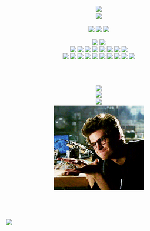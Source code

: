 <!--Head-->
<div align="center">
  <img src="https://capsule-render.vercel.app/api?type=transparent&fontColor=ffffff&text=Whatever%20you%20can%20imagine&height=150&fontSize=60&desc=I%20can%20create&descAlignY=90&animation=blink" />
  </br>
  <img src="https://github.com/AndaMiro/AndaMiro/blob/main/imgs/Whateveryoucanimagine.gif?raw=true" />
</div>

</br>

<!--BOBY-->
<!--Mini Badges -->
<div align="center">
  <!--Profile-->
  <img src="https://img.shields.io/github/followers/AndaMiro.svg?style=social&label=Follow&maxAge=2592000" />
  <a href="http://github.com/AndaMiro"><img src="https://img.shields.io/badge/-AndaMiro-grey?style=flat&logo=github&logoColor=white" /></a>
  <img src="https://img.shields.io/badge/License-GPL-blue.svg" />
  </br></br>
  <!--Os-->
  <a href="https://www.microsoft.com/ko-kr/windows"><img src="https://img.shields.io/static/v1?style=for-the-badge&message=Windows&color=0078D6&logo=Windows&logoColor=FFFFFF&label=" /></a>
  <a href="https://www.linux.org"><img src="https://img.shields.io/static/v1?style=for-the-badge&message=Linux&color=222222&logo=Linux&logoColor=FCC624&label=" /></a>
  </br>
  <!--Languages-->
  <a href="https://www.php.net"><img src="https://img.shields.io/static/v1?style=for-the-badge&message=PHP&color=777BB4&logo=PHP&logoColor=FFFFFF&label=" /></a>
  <a href="https://learn.microsoft.com/ko-kr/cpp/cpp"><img src="https://img.shields.io/static/v1?style=for-the-badge&message=C%2B%2B&color=00599C&logo=C%2B%2B&logoColor=FFFFFF&label=" /></a>
  <a href="https://learn.microsoft.com/ko-kr/cpp/c-language/c-language-reference"><img src="https://img.shields.io/static/v1?style=for-the-badge&message=C&color=222222&logo=C&logoColor=A8B9CC&label=" /></a>
  <a href="https://www.python.org"><img src="https://img.shields.io/static/v1?style=for-the-badge&message=Python&color=3776AB&logo=Python&logoColor=FFFFFF&label=" /></a>
  <a href="https://learn.microsoft.com/ko-kr/dotnet/csharp"><img src="https://img.shields.io/static/v1?style=for-the-badge&message=C+Sharp&color=239120&logo=C+Sharp&logoColor=FFFFFF&label=" /></a>
  <a href="https://www.java.com"><img src="https://img.shields.io/static/v1?style=for-the-badge&message=Java&color=ff3730&label=" /></a>
  <a href="https://www.ruby-lang.org"><img src="https://img.shields.io/static/v1?style=for-the-badge&message=Ruby&color=CC342D&logo=Ruby&logoColor=FFFFFF&label=" /></a>
  <a href="https://html.spec.whatwg.org"><img src="https://img.shields.io/static/v1?style=for-the-badge&message=HTML5&color=E34F26&logo=HTML5&logoColor=FFFFFF&label=" /></a>
  </br>
  <!--Editors-->
  <a href="https://github.blog/2022-06-08-sunsetting-atom"><img src="https://img.shields.io/static/v1?style=for-the-badge&message=Atom&color=66595C&logo=Atom&logoColor=FFFFFF&label=" /></a>
  <a href="https://filezilla-project.org"><img src="https://img.shields.io/static/v1?style=for-the-badge&message=FileZilla&color=BF0000&logo=FileZilla&logoColor=FFFFFF&label=" /></a>
  <a href="https://www.putty.org"><img src="https://img.shields.io/static/v1?style=for-the-badge&message=Putty&color=f7df1e&label=" /></a>
  <a href="https://visualstudio.microsoft.com"><img src="https://img.shields.io/static/v1?style=for-the-badge&message=Visual+Studio&color=5C2D91&logo=Visual+Studio&logoColor=FFFFFF&label=" /></a>
  <a href="https://code.visualstudio.com"><img src="https://img.shields.io/static/v1?style=for-the-badge&message=Visual+Studio+Code&color=007ACC&logo=Visual+Studio+Code&logoColor=FFFFFF&label=" /></a>
  <a href="https://eclipseide.org"><img src="https://img.shields.io/static/v1?style=for-the-badge&message=Eclipse+IDE&color=2C2255&logo=Eclipse+IDE&logoColor=FFFFFF&label=" /></a>
  <a href="https://www.jetbrains.com/ko-kr/pycharm"><img src="https://img.shields.io/static/v1?style=for-the-badge&message=PyCharm&color=000000&logo=PyCharm&logoColor=FFFFFF&label=" /></a>
  <a href="https://www.anaconda.com"><img src="https://img.shields.io/static/v1?style=for-the-badge&message=Anaconda&color=44A833&logo=Anaconda&logoColor=FFFFFF&label=" /></a>
  <a href="https://www.arduino.cc"><img src="https://img.shields.io/static/v1?style=for-the-badge&message=Arduino&color=00979D&logo=Arduino&logoColor=FFFFFF&label=" /></a>
  <a href="https://google.com"><img src="https://img.shields.io/static/v1?style=for-the-badge&message=Google,+he's+a+god.&color=4285F4&logo=Google&logoColor=FFFFFF&label=" /></a>
  </br></br></br></br></br>
  <!--Github Status-->
  <div align="center">
    <img align="top" src="https://github-profile-trophy.vercel.app/?username=AndaMiro&row=1" />
    </br>
    <img src="https://github-readme-stats.vercel.app/api?username=AndaMiro&locale=kr&ayout=compact&bg_color=1c1c1c&title_color=a3a3a3&text_color=15ff00&hide_border=true&show_icons=true" />
    </br>
    <img src="https://github-readme-stats.vercel.app/api/top-langs/?username=AndaMiro&locale=kr&layout=compact&bg_color=1c1c1c&title_color=a3a3a3&text_color=15ff00&hide_border=true&show_icons=true" />
  </div>
  <img align="top" src="https://github.com/AndaMiro/AndaMiro/blob/main/imgs/Lookatmyhistory.gif?raw=true" />
</div>

</br></br></br>

<!--Backjoon Status -->
<div>
  <a href="https://github.com/AndaMiro"><img src="https://mazassumnida.wtf/api/v2/generate_badge?boj=andamiro&link=https://github.com/AndaMiro" /></a>
</div>

<!--
**AndaMiro/AndaMiro** is a ✨ _special_ ✨ repository because its `README.md` (this file) appears on your GitHub profile.

Here are some ideas to get you started:

- 🔭 I’m currently working on ...
- 🌱 I’m currently learning ...
- 👯 I’m looking to collaborate on ...
- 🤔 I’m looking for help with ...
- 💬 Ask me about ...
- 📫 How to reach me: ...
- 😄 Pronouns: ...
- ⚡ Fun fact: ...
-->
